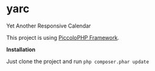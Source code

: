 # yarc
Yet Another Responsive Calendar

This project is using [PiccoloPHP Framework](https://github.com/sinaza/PiccoloPHP).

**Installation**

Just clone the project and run `php composer.phar update`
